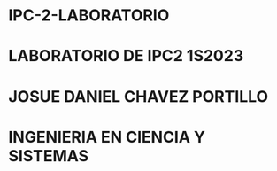 # IPC-2-LABORATORIO
# LABORATORIO DE IPC2 1S2023
# JOSUE DANIEL CHAVEZ PORTILLO
# INGENIERIA EN CIENCIA Y SISTEMAS
